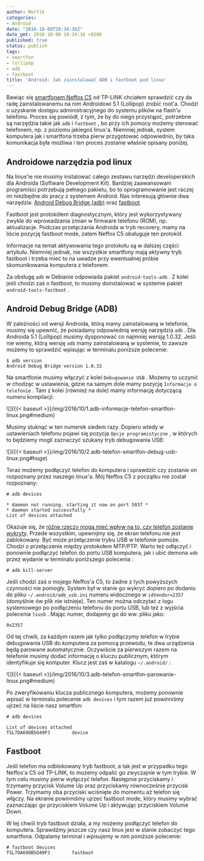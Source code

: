 ```yaml
---
author: Morfik
categories:
- Android
date: "2016-10-08T20:34:36Z"
date_gmt: 2016-10-08 18:34:36 +0200
published: true
status: publish
tags:
- smartfon
- lollipop
- adb
- fastboot
title: 'Android: Jak zainstalować ADB i fastboot pod linux'
---
```


Bawiąc się [smartfonem Neffos C5](http://www.neffos.pl/product/details/C5) od TP-LINK chciałem
sprawdzić czy da radę zainstalowanemu na nim Androidowi 5.1 (Lollipop) zrobić root'a. Chodzi o
uzyskanie dostępu administracyjnego do systemu plików na flash'u telefonu. Proces się powiódł, z
tym, że by do niego przystąpić, potrzebne są narzędzia takie jak `adb` i `fastboot` , bo przy ich
pomocy możemy sterować telefonem, np. z poziomu jakiegoś linux'a. Niemniej jednak, system komputera
jak i smartfona trzeba pierw przygotować odpowiednio, by taka komunikacja była możliwa i ten proces
zostanie właśnie opisany poniżej.

<!--more-->
## Androidowe narzędzia pod linux

Na linux'ie nie musimy instalować całego zestawu narzędzi developerskich dla Androida (Software
Development Kit). Bardziej zaawansowani programiści potrzebują pełnego pakietu, bo to oprogramowanie
jest raczej im niezbędne do pracy z systemem Android. Nas interesują głównie dwa narzędzia: [Android
Debug Bridge (adb)](https://developer.android.com/studio/command-line/adb.html) oraz
[fastboot](https://wiki.cyanogenmod.org/w/Doc:_fastboot_intro).

Fastboot jest protokółem diagnostycznym, który jest wykorzystywany zwykle do wprowadzania zmian w
firmware telefonu (ROM), np. aktualizacje. Podczas przełączania Androida w tryb recovery, mamy na
liście pozycję fastboot mode, zatem Neffos C5 obsługuje ten protokół.

Informacje na temat aktywowania tego protokołu są w dalszej części artykułu. Niemniej jednak, nie
wszystkie smartfony mają aktywny tryb fastboot i trzeba mieć to na uwadze przy ewentualnej próbie
skomunikowania komputera z telefonem.

Za obsługę `adb` w Debianie odpowiada pakiet `android-tools-adb` . Z kolei jeśli chodzi zaś o
fastboot, to musimy doinstalować w systemie pakiet `android-tools-fastboot` .

## Android Debug Bridge (ADB)

W zależności od wersji Androida, którą mamy zainstalowaną w telefonie, musimy się upewnić, że
posiadamy odpowiednią wersję narzędzia `adb` . Dla Androida 5.1 (Lollipop) musimy dysponować co
najmniej wersją 1.0.32. Jeśli nie wiemy, którą wersję `adb` mamy zainstalowaną w systemie, to zawsze
możemy to sprawdzić wpisując w terminalu poniższe polecenie:

    $ adb version
    Android Debug Bridge version 1.0.32

Na smartfonie musimy włączyć z kolei `Debugowanie USB` . Możemy to uczynić w chodząc w ustawienia,
gdzie na samym dole mamy pozycję `Informacje o telefonie` . Tam z kolei (również na dole) mamy
informację dotyczącą numeru kompilacji:

![]({{< baseurl >}}/img/2016/10/1.adb-informacje-telefon-smartfon-linux.png#medium)

Musimy stuknąć w ten numerek siedem razy. Dopiero wtedy w ustawieniach telefonu pojawi się pozycja
`Opcje programistyczne` , w których to będziemy mogli zaznaczyć szukany tryb debugowania USB:

![]({{< baseurl >}}/img/2016/10/2.adb-telefon-smartfon-debug-usb-linux.png#huge)

Teraz możemy podłączyć telefon do komputera i sprawdzić czy zostanie on rozpoznany przez naszego
linux'a. Mój Neffos C5 z początku nie został rozpoznany:

    # adb devices

    * daemon not running. starting it now on port 5037 *
    * daemon started successfully *
    List of devices attached

Okazuje się, że [różne rzeczy mogą mieć wpływ na to, czy telefon zostanie
wykryty](https://wiki.cyanogenmod.org/w/Doc:_adb_intro). Przede wszystkim, upewnijmy się, że ekran
telefonu nie jest zablokowany. Być może przełączenie trybu USB w telefonie pomoże. Chodzi o
przełączenie między protokołem MTP/PTP. Warto też odłączyć i ponownie podłączyć telefon do portu
USB komputera, jak i ubić demona `adb` przez wydanie w terminalu poniższego polecenia :

    # adb kill-server

Jeśli chodzi zaś o mojego Neffos'a C5, to żadne z tych powyższych czynności nie pomogły. System był
w stanie go wykryć dopiero po dodaniu do pliku `~/.android/adb_usb.ini` numeru widocznego w
`idVendor=2357` (domyślnie ów plik nie istnieje). Ten numer można odczytać z logu systemowego po
podłączeniu telefonu do portu USB, lub też z wyjścia polecenia `lsusb` . Mając numer, dodajemy go
do ww. pliku jako:

    0x2357

Od tej chwili, za każdym razem jak tylko podłączymy telefon w trybie debugowania USB do komputera za
pomocą przewodu, te dwa urządzenia będą parowane automatycznie. Oczywiście za pierwszym razem na
telefonie musimy dodać informację o kluczu publicznym, którym identyfikuje się komputer. Klucz jest
zaś w katalogu `~/.android/` :

![]({{< baseurl >}}/img/2016/10/3.adb-telefon-smartfon-parowanie-linux.png#medium)

Po zweryfikowaniu klucza publicznego komputera, możemy ponownie wpisać w terminalu polecenie `adb
devices` i tym razem już powinniśmy ujrzeć na liście nasz smartfon:

    # adb devices

    List of devices attached
    TSL7DA69OBSO49PJ        device

## Fastboot

Jeśli telefon ma odblokowany tryb fastboot, a tak jest w przypadku tego Neffos'a C5 od TP-LINK, to
możemy odpalić go zwyczajnie w tym trybie. W tym celu musimy pierw wyłączyć telefon. Następnie
przyciskamy i trzymamy przycisk Volume Up oraz przyciskamy równocześnie przycisk Power. Trzymamy oba
przyciski wciśnięte do momentu aż telefon się włączy. Na ekranie powinniśmy ujrzeć fastboot mode,
który musimy wybrać zaznaczając go przyciskiem Volume Up i aktywując przyciskiem Volume Down.

W tej chwili tryb fastboot działa, a my możemy podłączyć telefon do komputera. Sprawdźmy jeszcze czy
nasz linux jest w stanie zobaczyć tego smartfona. Odpalamy terminal i wpisujemy w nim poniższe
polecenie:

    # fastboot devices
    TSL7DA69OBSO49PJ        fastboot
